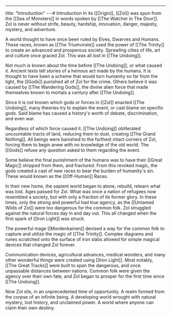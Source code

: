---
title: "Introduction"
---# Introduction
In its [[Origin]], [[Zol]] was spun from the [[Sea of Monsters]] in words spoken by [[The Watcher in The Door]]. Zol is never without strife, beauty, hardship, innovation, danger, majesty, mystery, and adventure.

A world thought to have once been ruled by Elves, Dwarves and Humans. These races, known as [[The Triumvirate]] used the power of [[The Trinity]] to create an advanced and prosperous society. Sprawling cities of life, art and culture once graced Zol. This was all lost in [[The Undoing]].

Not much is known about the time before [[The Undoing]], or what caused it. Ancient texts tell stories of a heinous act made by the humans. It is thought to have been a scheme that would turn humanity so far from the light, the [[Gods]] punished all of Zol for the crime. Others believe it was caused by [[The Wandering Gods]], the divine alien force that made themselves known to mortals a century after [[The Undoing]].

Since it is not known which gods or forces in [[Zol]] enacted [[The Undoing]], many theories try to explain the event, or cast blame on specific gods. Said blame has caused a history's worth of debate, discrimination, and even war.

Regardless of which force caused it. [[The Undoing]] obliterated uncountable tracts of land, reducing them to dust, creating [[The Grand Nothing]]. All beings were banished to the furthest intact corners of Zol, forcing them to begin anew with no knowledge of the old world. The [[Gods]] refuse any question asked to them regarding the event.

Some believe the final punishment of the humans was to have their [[Great Magic]] stripped from them, and fractured. From this revoked magic, the gods created a cast of new races to bear the burden of humanity's sin. These would known as the [[Off-Human]] Races.

In their new home, the sapient world began to atone, rebuild, relearn what was lost. Ages passed for Zol. What was once a nation of refugees now resembled a society, but with only a fraction of its former glory. In these times, only the strong and powerful had true agency, as the [[Untamed Wilds of Zol]] were too dangerous for the common folk. Zol struggled against the natural forces day in and day out. This all changed when the first spark of [[Iron Light]] was struck.

The powerful mage [[Mordenkainen]] devised a way for the common folk to capture and utilize the magic of [[The Trinity]]. Complex diagrams and runes scratched onto the surface of iron slabs allowed for simple magical devices that changed Zol forever.

Communication devices, agricultural advances, medical wonders, and many other wonderful things were created using [[Iron Light]]. Most notably, [[The Great Tracks]] were built to span the dangerous, and once unpassable distances between nations. Common folk were given the agency over their own fate, and Zol began to prosper for the first time since [[The Undoing]].

Now Zol sits, in an unprecedented time of opportunity. A realm formed from the corpse of an infinite being. A developing world wrought with natural mystery, lost history, and unclaimed power. A world where anyone can claim their own destiny.

